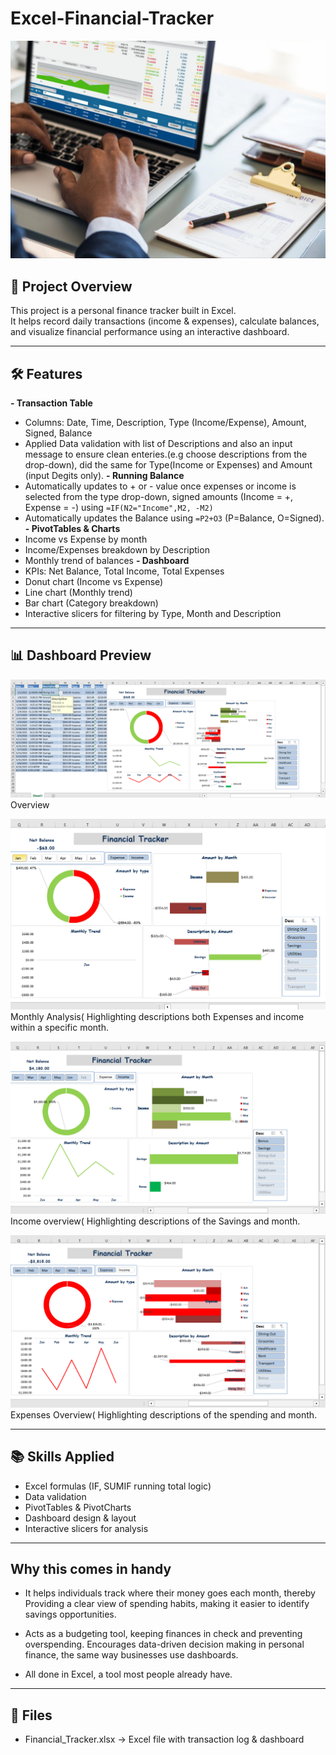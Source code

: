 # Excel-Financial-Tracker
![](Intro_Image.jpg)

## 📌 Project Overview
This project is a personal finance tracker built in Excel.  
It helps record daily transactions (income & expenses), calculate balances, and visualize financial performance using an interactive dashboard.

---

## 🛠 Features
**- Transaction Table**
  - Columns: Date, Time, Description, Type (Income/Expense), Amount, Signed, Balance
  - Applied Data validation with list of Descriptions and also an input message to ensure clean enteries.(e.g choose descriptions from the drop-down), did the same for Type(Income or Expenses) and Amount (input Degits only). 
**- Running Balance**
  - Automatically updates to + or - value once expenses or income is selected from the type drop-down, signed amounts (Income = +, Expense = -) using ``=IF(N2="Income",M2, -M2)``
  - Automatically updates the Balance using ``=P2+O3`` (P=Balance, O=Signed).
**- PivotTables & Charts**
  - Income vs Expense by month
  - Income/Expenses breakdown by Description
  - Monthly trend of balances
**- Dashboard**
  - KPIs: Net Balance, Total Income, Total Expenses
  - Donut chart (Income vs Expense)
  - Line chart (Monthly trend)
  - Bar chart (Category breakdown)
  - Interactive slicers for filtering by Type, Month and Description

---

## 📊 Dashboard Preview
![](Dashboard.png)
Overview

![](Monthly_Statistics.png)
Monthly Analysis( Highlighting descriptions both Expenses and income within a specific month.

![](Income.png)
Income overview( Highlighting descriptions of the Savings and month.

![](Expense.png)
Expenses Overview( Highlighting descriptions of the spending and month. 

---

## 📚 Skills Applied
- Excel formulas (IF, SUMIF running total logic)
- Data validation
- PivotTables & PivotCharts
- Dashboard design & layout
- Interactive slicers for analysis

---

## Why this comes in handy

- It helps individuals track where their money goes each month, thereby Providing a clear view of spending habits, making it easier to identify savings opportunities.

- Acts as a budgeting tool, keeping finances in check and preventing overspending.
Encourages data-driven decision making in personal finance, the same way businesses use dashboards.

- All done in Excel, a tool most people already have.

---

## 📂 Files
- Financial_Tracker.xlsx → Excel file with transaction log & dashboard
